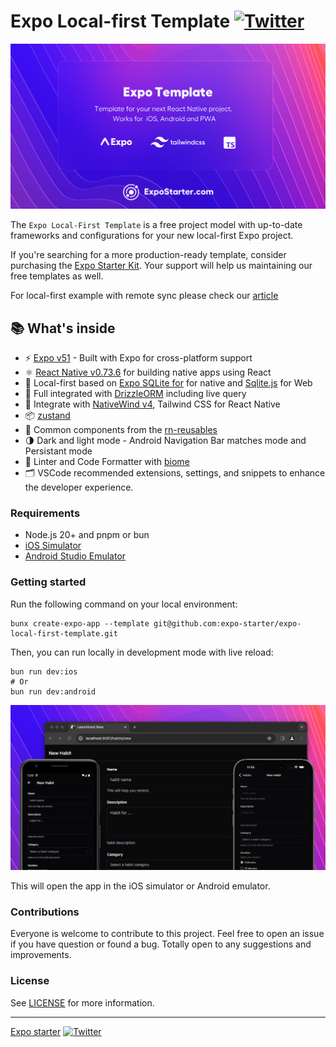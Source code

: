 # Expo Local-first Template  [![Twitter](https://img.shields.io/twitter/url/https/twitter.com/cloudposse.svg?style=social&label=Follow%20%40y0x53)](https://twitter.com/y0x53)

<p align="center">
  <a href="https://expostarter.com/"><img src="assets/github-banner.png?raw=true" alt="Expo Starter Kit"></a>
</p>

The `Expo Local-First Template` is a free project model with up-to-date frameworks and configurations for your new local-first Expo project.

If you're searching for a more production-ready template, consider purchasing the [Expo Starter Kit](https://expostarter.com). Your support will help us maintaining our free templates as well.

For local-first example with remote sync please check our [article](https://www.expostarter.com/blog/expo-libsql-improve-app-performance)

## 📚 What's inside

- ⚡ [Expo v51](https://expo.dev) - Built with Expo for cross-platform support
- ⚛️ [React Native v0.73.6](https://reactnative.dev) for building native apps using React
- 💽 Local-first based on [Expo SQLite for](https://docs.expo.dev/versions/latest/sdk/sqlite/) for native and [Sqlite.js](https://github.com/sql-js/sql.js) for Web
- 💽 Full integrated with [DrizzleORM](https://drizzle.dev) including live query
- 💎 Integrate with [NativeWind v4](https://www.nativewind.dev), Tailwind CSS for React Native
- 📦 [zustand](docs.pmnd.rs/zustand)
- 🎨 Common components from the [rn-reusables](https://github.com/mrzachnugent/react-native-reusables) 
- 🌗 Dark and light mode - Android Navigation Bar matches mode and Persistant mode
- 📏 Linter and Code Formatter with [biome](https://biomejs.dev/)
- 🗂 VSCode recommended extensions, settings, and snippets to enhance the developer experience.



### Requirements

- Node.js 20+ and pnpm or bun
- [iOS Simulator](https://docs.expo.dev/workflow/ios-simulator/)
- [Android Studio Emulator](https://docs.expo.dev/workflow/android-studio-emulator/)

### Getting started

Run the following command on your local environment:

```shell
bunx create-expo-app --template git@github.com:expo-starter/expo-local-first-template.git
```

Then, you can run locally in development mode with live reload:

```shell
bun run dev:ios
# Or
bun run dev:android
```

<p align="center">
  <a href="https://expostarter.dev/"><img src="assets/preview-banner.png?raw=true" alt="React Native Expo Starter Kit"></a>
</p>

This will open the app in the iOS simulator or Android emulator.

### Contributions

Everyone is welcome to contribute to this project. Feel free to open an issue if you have question or found a bug. Totally open to any suggestions and improvements.

### License

See [LICENSE](LICENSE) for more information.

---

[Expo starter](expostarter.com) [![Twitter](https://img.shields.io/twitter/url/https/twitter.com/cloudposse.svg?style=social&label=Follow%20%40y0x53)](https://twitter.com/y0x53)
